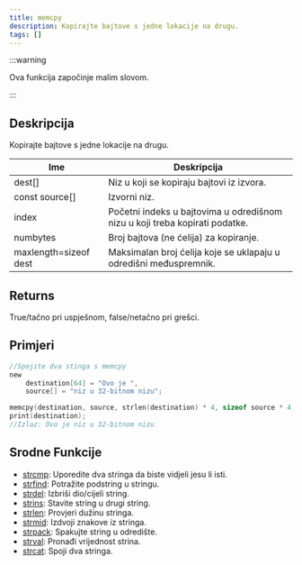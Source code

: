 ```yaml
---
title: memcpy
description: Kopirajte bajtove s jedne lokacije na drugu.
tags: []
---
```


:::warning

Ova funkcija započinje malim slovom.

:::

## Deskripcija

Kopirajte bajtove s jedne lokacije na drugu.

| Ime                   | Deskripcija                                                                 |
| --------------------- | --------------------------------------------------------------------------- |
| dest[]                | Niz u koji se kopiraju bajtovi iz izvora.                                   |
| const source[]        | Izvorni niz.                                                                |
| index                 | Početni indeks u bajtovima u odredišnom nizu u koji treba kopirati podatke. |
| numbytes              | Broj bajtova (ne ćelija) za kopiranje.                                      |
| maxlength=sizeof dest | Maksimalan broj ćelija koje se uklapaju u odredišni međuspremnik.           |

## Returns

True/tačno pri uspješnom, false/netačno pri grešci.

## Primjeri

```c
//Spojite dva stinga s memcpy
new
    destination[64] = "Ovo je ",
    source[] = "niz u 32-bitnom nizu";

memcpy(destination, source, strlen(destination) * 4, sizeof source * 4, sizeof destination);
print(destination);
//Izlaz: Ovo je niz u 32-bitnom nizu
```

## Srodne Funkcije

- [strcmp](strcmp): Uporedite dva stringa da biste vidjeli jesu li isti.
- [strfind](strfind): Potražite podstring u stringu.
- [strdel](strdel): Izbriši dio/cijeli string.
- [strins](strins): Stavite string u drugi string.
- [strlen](strlen): Provjeri dužinu stringa.
- [strmid](strmid): Izdvoji znakove iz stringa.
- [strpack](strpack): Spakujte string u odredište.
- [strval](strval): Pronađi vrijednost strina.
- [strcat](strcat): Spoji dva stringa.
